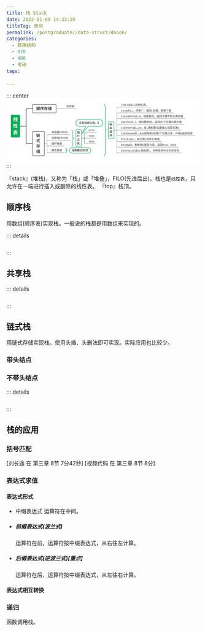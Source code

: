 ```yaml
---
title: 栈 Stack
date: 2022-01-09 14:33:29
titleTag: 原创
permalink: /postgraduate//data-struct/dnode/
categories:
  - 数据结构
  - 820
  - 408
  - 考研
tags:

---
```

::: center
![线性表框架](/img/数据结构/线性表框架.svg)
::: 

『stack』(堆栈)，又称为「栈」或「堆叠」，FILO(先进后出)。栈也是`线性表`，只允许在一端进行插入或删除的线性表。
『top』栈顶。
<!-- more -->
## 顺序栈
用数组(顺序表)实现栈。一般说的栈都是用数组来实现的。

::: details
```C

```
:::

## 共享栈

::: details
```C

```
:::
 
## 链式栈
用链式存储实现栈。使用头插、头删法即可实现。实际应用也比较少。

### 带头结点

### 不带头结点

::: details
```C

```
:::

## 栈的应用
### 括号匹配
[刘长途 在 第三章 8节 7分42秒]
[视频代码 在 第三章 8节 8分]

### 表达式求值
#### 表达式形式
- 中缀表达式
  运算符在中间。
- ##### 前缀表达式(波兰式)
  运算符在前，运算符按中缀表达式，从右往左计算。
- #####  后缀表达式(逆波兰式)[重点]
  运算符在后，运算符按中缀表达式，从左往右计算。

#### 表达式相互转换

### 递归
函数调用栈。